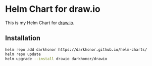 # Helm Chart for draw.io

This is my Helm Chart for [draw.io](https://github.com/jgraph/docker-drawio).

## Installation

```bash
helm repo add darkhonor https://darkhonor.github.io/helm-charts/
helm repo update
helm upgrade --install drawio darkhonor/drawio
```
